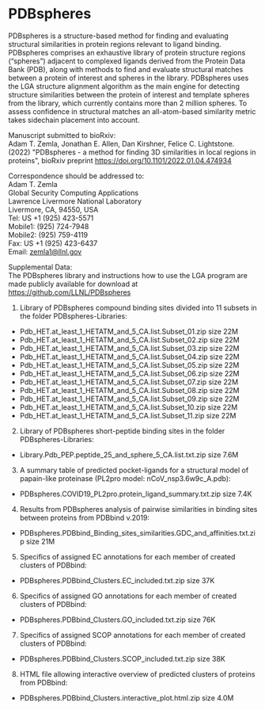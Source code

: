 # PDBspheres

PDBspheres is a structure-based method for finding and evaluating structural similarities in protein regions relevant to 
ligand binding. PDBspheres comprises an exhaustive library of protein structure regions (“spheres”) adjacent to complexed 
ligands derived from the Protein Data Bank (PDB), along with methods to find and evaluate structural matches between a protein 
of interest and spheres in the library. PDBspheres uses the LGA structure alignment algorithm as the main engine for detecting 
structure similarities between the protein of interest and template spheres from the library, which currently contains more 
than 2 million spheres. To assess confidence in structural matches an all-atom-based similarity metric takes sidechain placement 
into account. 

Manuscript submitted to bioRxiv:\
Adam T. Zemla, Jonathan E. Allen, Dan Kirshner, Felice C. Lightstone. (2022) "PDBspheres - a method for finding 3D similarities 
in local regions in proteins", bioRxiv preprint https://doi.org/10.1101/2022.01.04.474934

Correspondence should be addressed to:\
Adam T. Zemla\
Global Security Computing Applications\
Lawrence Livermore National Laboratory\
Livermore, CA, 94550, USA\
Tel: US +1 (925) 423-5571\
Mobile1: (925) 724-7948\
Mobile2: (925) 759-4119\
Fax: US +1 (925) 423-6437\
Email: zemla1@llnl.gov

Supplemental Data:\
The PDBspheres library and instructions how to use the LGA program are made publicly available for download at 
https://github.com/LLNL/PDBspheres

1. Library of PDBspheres compound binding sites divided into 11 subsets in the folder PDBspheres-Libraries:
- Pdb_HET.at_least_1_HETATM_and_5_CA.list.Subset_01.zip                      size  22M
- Pdb_HET.at_least_1_HETATM_and_5_CA.list.Subset_02.zip                      size  22M
- Pdb_HET.at_least_1_HETATM_and_5_CA.list.Subset_03.zip                      size  22M
- Pdb_HET.at_least_1_HETATM_and_5_CA.list.Subset_04.zip                      size  22M
- Pdb_HET.at_least_1_HETATM_and_5_CA.list.Subset_05.zip                      size  22M
- Pdb_HET.at_least_1_HETATM_and_5_CA.list.Subset_06.zip                      size  22M
- Pdb_HET.at_least_1_HETATM_and_5_CA.list.Subset_07.zip                      size  22M
- Pdb_HET.at_least_1_HETATM_and_5_CA.list.Subset_08.zip                      size  22M
- Pdb_HET.at_least_1_HETATM_and_5_CA.list.Subset_09.zip                      size  22M
- Pdb_HET.at_least_1_HETATM_and_5_CA.list.Subset_10.zip                      size  22M
- Pdb_HET.at_least_1_HETATM_and_5_CA.list.Subset_11.zip                      size  22M

2. Library of PDBspheres short-peptide binding sites in the folder PDBspheres-Libraries:
- Library.Pdb_PEP.peptide_25_and_sphere_5_CA.list.txt.zip                    size 7.6M

3. A summary table of predicted pocket-ligands for a structural model of papain-like proteinase (PL2pro model: nCoV_nsp3.6w9c_A.pdb):
- PDBspheres.COVID19_PL2pro.protein_ligand_summary.txt.zip                   size 7.4K

4. Results from PDBspheres analysis of pairwise similarities in binding sites between proteins from PDBbind v.2019: 
- PDBspheres.PDBbind_Binding_sites_similarities.GDC_and_affinities.txt.zip   size  21M

5. Specifics of assigned EC annotations for each member of created clusters of PDBbind: 
- PDBspheres.PDBbind_Clusters.EC_included.txt.zip                            size  37K

6. Specifics of assigned GO annotations for each member of created clusters of PDBbind: 
- PDBspheres.PDBbind_Clusters.GO_included.txt.zip                            size  76K

7. Specifics of assigned SCOP annotations for each member of created clusters of PDBbind: 
- PDBspheres.PDBbind_Clusters.SCOP_included.txt.zip                          size  38K

8. HTML file allowing interactive overview of predicted clusters of proteins from PDBbind: 
- PDBspheres.PDBbind_Clusters.interactive_plot.html.zip                      size 4.0M
